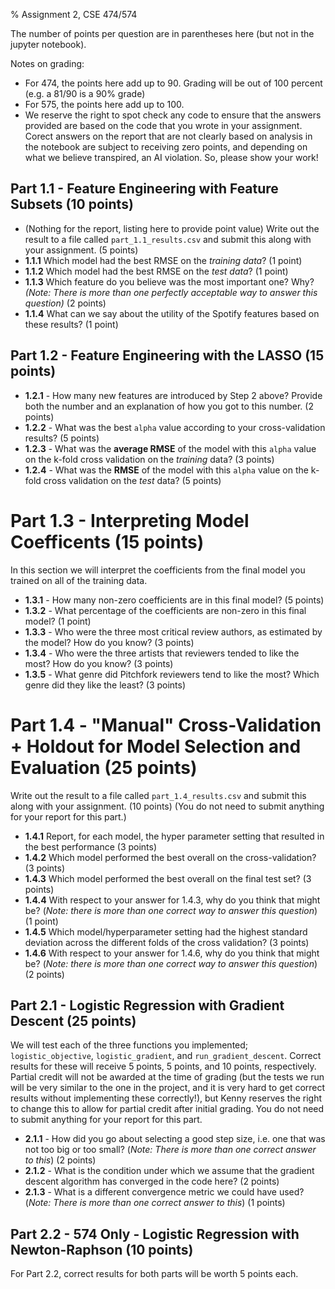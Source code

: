 % Assignment 2, CSE 474/574

The number of points per question are in parentheses here (but not in the jupyter notebook). 

Notes on grading:

- For 474, the points here add up to 90. Grading will be out of 100 percent (e.g. a 81/90 is a 90% grade)
- For 575, the points here add up to 100.
- We reserve the right to spot check any code to ensure that the answers provided are based on the code that you wrote in your assignment. Corect answers on the report that are not clearly based on analysis in the notebook are subject to receiving zero points, and depending on what we believe transpired, an AI violation. So, please show your work!


## Part 1.1 - Feature Engineering with Feature Subsets  (10 points)

- (Nothing for the report, listing here to provide point value) Write out the result to a file called `part_1.1_results.csv` and submit this along with your assignment. (5 points)
- **1.1.1** Which model had the best RMSE on the *training data*? (1 point)
- **1.1.2** Which model had the best RMSE on the *test data*? (1 point)
- **1.1.3** Which feature do you believe was the most important one? Why? *(Note: There is more than one perfectly acceptable way to answer this question)* (2 points)
- **1.1.4** What can we say about the utility of the Spotify features based on these results? (1 point)


## Part 1.2 - Feature Engineering with the LASSO (15 points)

- **1.2.1** - How many new features are introduced by Step 2 above? Provide both the number and an explanation of how you got to this number. (2 points)
- **1.2.2** - What was the best `alpha` value according to your cross-validation results? (5 points)
- **1.2.3** - What was the **average RMSE** of the model with this `alpha` value on the k-fold cross validation on the *training* data? (3 points)
- **1.2.4** - What was the **RMSE** of the model with this `alpha` value on the k-fold cross validation on the *test* data? (5 points)

# Part 1.3 - Interpreting Model Coefficents (15 points)

In this section we will interpret the coefficients from the final model you trained on all of the training data.

- **1.3.1** - How many non-zero coefficients are in this final model? (5 points)
- **1.3.2** - What percentage of the coefficients are non-zero in this final model? (1 point)
- **1.3.3** - Who were the three most critical review authors, as estimated by the model? How do you know? (3 points)
- **1.3.4** - Who were the three artists that reviewers tended to like the most?  How do you know? (3 points)
- **1.3.5** - What genre did Pitchfork reviewers tend to like the most? Which genre did they like the least? (3 points)

# Part 1.4 - "Manual" Cross-Validation + Holdout for Model Selection and Evaluation (25 points)

Write out the result to a file called `part_1.4_results.csv` and submit this along with your assignment.  (10 points) (You do not need to submit anything for your report for this part.)

- **1.4.1** Report, for each model, the hyper parameter setting that resulted in the best performance (3 points)
- **1.4.2** Which model performed the best overall on the cross-validation? (3 points)
- **1.4.3** Which model performed the best overall on the final test set? (3 points)
- **1.4.4** With respect to your answer for 1.4.3, why do you think that might be? (*Note: there is more than one correct way to answer this question*) (1 point)
- **1.4.5** Which model/hyperparameter setting had the highest standard deviation across the different folds of the cross validation? (3 points)
- **1.4.6** With respect to your answer for 1.4.6, why do you think that might be? (*Note: there is more than one correct way to answer this question*) (2 points)



## Part 2.1 - Logistic Regression with Gradient Descent (25 points)

We will test each of the three functions you implemented; `logistic_objective`, `logistic_gradient`, and `run_gradient_descent`. Correct results for these will receive 5 points, 5 points, and 10 points, respectively. Partial credit will not be awarded at the time of grading (but the tests we run will be very similar to the one in the project, and it is very hard to get correct results without implementing these correctly!), but Kenny reserves the right to change this to allow for partial credit after initial grading. You do not need to submit anything for your report for this part.

- **2.1.1** - How did you go about selecting a good step size, i.e. one that was not too big or too small? (*Note: There is more than one correct answer to this*) (2 points)
- **2.1.2** - What is the condition under which we assume that the gradient descent algorithm has converged in the code here? (2 points)
- **2.1.3** - What is a different convergence metric we could have used? (*Note: There is more than one correct answer to this*) (1 points)

## Part 2.2 - 574 Only - Logistic Regression with Newton-Raphson (10 points)

For Part 2.2, correct results for both parts will be worth 5 points each.
